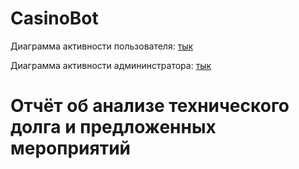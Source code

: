 # CasinoBot

Диаграмма активности пользователя: [тык](https://github.com/voewoda88/CasinoBot/blob/master/casinobot/Diagrams/Диаграмма%20пользователя.png)

Диаграмма активности админинстратора: [тык](https://github.com/voewoda88/CasinoBot/blob/master/casinobot/Diagrams/Диаграмма%20админинстратора.png)

# Отчёт об анализе технического долга и предложенных мероприятий 
